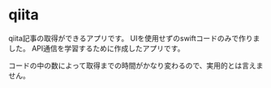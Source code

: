 # qiita

qiita記事の取得ができるアプリです。
UIを使用せずのswiftコードのみで作りました。
API通信を学習するために作成したアプリです。

コードの中の数によって取得までの時間がかなり変わるので、実用的とは言えません。
